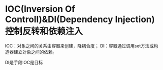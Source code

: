 # IOC(Inversion Of Controll)&DI(Dependency Injection)控制反转和依赖注入

IOC：对象之间的关系由容器来创建，降耦合度；
DI：容器通过调用set方法或构造器建立对象之间的依赖。

DI是手段IOC是目标